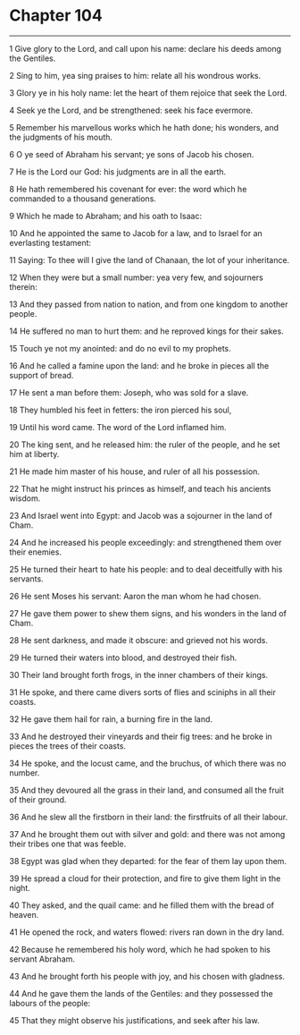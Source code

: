 # Chapter 104

***

1 Give glory to the Lord, and call upon his name: declare his deeds among the Gentiles.

2 Sing to him, yea sing praises to him: relate all his wondrous works.

3 Glory ye in his holy name: let the heart of them rejoice that seek the Lord.

4 Seek ye the Lord, and be strengthened: seek his face evermore.

5 Remember his marvellous works which he hath done; his wonders, and the judgments of his mouth.

6 O ye seed of Abraham his servant; ye sons of Jacob his chosen.

7 He is the Lord our God: his judgments are in all the earth.

8 He hath remembered his covenant for ever: the word which he commanded to a thousand generations.

9 Which he made to Abraham; and his oath to Isaac:

10 And he appointed the same to Jacob for a law, and to Israel for an everlasting testament:

11 Saying: To thee will I give the land of Chanaan, the lot of your inheritance.

12 When they were but a small number: yea very few, and sojourners therein:

13 And they passed from nation to nation, and from one kingdom to another people.

14 He suffered no man to hurt them: and he reproved kings for their sakes.

15 Touch ye not my anointed: and do no evil to my prophets.

16 And he called a famine upon the land: and he broke in pieces all the support of bread.

17 He sent a man before them: Joseph, who was sold for a slave.

18 They humbled his feet in fetters: the iron pierced his soul,

19 Until his word came. The word of the Lord inflamed him.

20 The king sent, and he released him: the ruler of the people, and he set him at liberty.

21 He made him master of his house, and ruler of all his possession.

22 That he might instruct his princes as himself, and teach his ancients wisdom.

23 And Israel went into Egypt: and Jacob was a sojourner in the land of Cham.

24 And he increased his people exceedingly: and strengthened them over their enemies.

25 He turned their heart to hate his people: and to deal deceitfully with his servants.

26 He sent Moses his servant: Aaron the man whom he had chosen.

27 He gave them power to shew them signs, and his wonders in the land of Cham.

28 He sent darkness, and made it obscure: and grieved not his words.

29 He turned their waters into blood, and destroyed their fish.

30 Their land brought forth frogs, in the inner chambers of their kings.

31 He spoke, and there came divers sorts of flies and sciniphs in all their coasts.

32 He gave them hail for rain, a burning fire in the land.

33 And he destroyed their vineyards and their fig trees: and he broke in pieces the trees of their coasts.

34 He spoke, and the locust came, and the bruchus, of which there was no number.

35 And they devoured all the grass in their land, and consumed all the fruit of their ground.

36 And he slew all the firstborn in their land: the firstfruits of all their labour.

37 And he brought them out with silver and gold: and there was not among their tribes one that was feeble.

38 Egypt was glad when they departed: for the fear of them lay upon them.

39 He spread a cloud for their protection, and fire to give them light in the night.

40 They asked, and the quail came: and he filled them with the bread of heaven.

41 He opened the rock, and waters flowed: rivers ran down in the dry land.

42 Because he remembered his holy word, which he had spoken to his servant Abraham.

43 And he brought forth his people with joy, and his chosen with gladness.

44 And he gave them the lands of the Gentiles: and they possessed the labours of the people:

45 That they might observe his justifications, and seek after his law.

